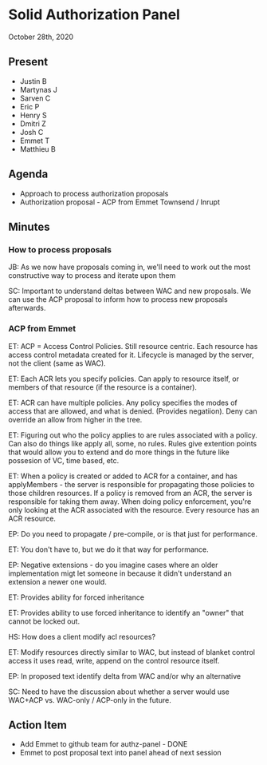 # Solid Authorization Panel
October 28th, 2020

## Present

- Justin B
- Martynas J
- Sarven C
- Eric P
- Henry S
- Dmitri Z
- Josh C
- Emmet T
- Matthieu B

## Agenda

- Approach to process authorization proposals
- Authorization proposal - ACP from Emmet Townsend / Inrupt

## Minutes

### How to process proposals

JB: As we now have proposals coming in, we'll need to work out the most constructive way to process and iterate upon them

SC: Important to understand deltas between WAC and new proposals. We can use the ACP proposal to inform how to process new proposals afterwards.

### ACP from Emmet

ET: ACP = Access Control Policies. Still resource centric. Each resource has access control metadata created for it. Lifecycle is managed by the server, not the client (same as WAC).

ET: Each ACR lets you specify policies. Can apply to resource itself, or members of that resource (if the resource is a container).

ET: ACR can have multiple policies. Any policy specifies the modes of access that are allowed, and what is denied. (Provides negatiion). Deny can override an allow from higher in the tree.

ET: Figuring out who the policy applies to are rules associated with a policy. Can also do things like apply all, some, no rules. Rules give extention points that would allow you to extend and do more things in the future like possesion of VC, time based, etc.

ET: When a policy is created or added to ACR for a container, and has applyMembers - the server is responsible for propagating those policies to those children resources. If a policy is removed from an ACR, the server is responsible for taking them away. When doing policy enforcement, you're only looking at the ACR associated with the resource. Every resource has an ACR resource.

EP: Do you need to propagate / pre-compile, or is that just for performance.

ET: You don't have to, but we do it that way for performance.

EP: Negative extensions - do you imagine cases where an older implementation migt let someone in because it didn't understand an extension a newer one would.

ET: Provides ability for forced inheritance

ET: Provides ability to use forced inheritance to identify an "owner" that cannot be locked out.

HS: How does a client modify acl resources?

ET: Modify resources directly similar to WAC, but instead of blanket control access it uses read, write, append on the control resource itself.

EP: In proposed text identify delta from WAC and/or why an alternative

SC: Need to have the discussion about whether a server would use WAC+ACP vs. WAC-only / ACP-only in the future.


## Action Item

- Add Emmet to github team for authz-panel - DONE
- Emmet to post proposal text into panel ahead of next session




